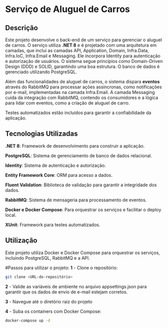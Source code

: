 # Serviço de Aluguel de Carros

## Descrição
Este projeto desenvolve o back-end de um serviço para gerenciar o aluguel de carros. O serviço utiliza **.NET 8** e é projetado com uma arquitetura em camadas, que inclui as camadas API, Application, Domain, Infra.Data, Infra.IoC, Infra.Email e Messaging. Ele incorpora Identity para autenticação e autorização de usuários. O sistema segue princípios como Domain-Driven Design (DDD) e SOLID, garantindo uma boa estrutura. O banco de dados é gerenciado utilizando PostgreSQL.

Além das funcionalidades de aluguel de carros, o sistema dispara **eventos** através do RabbitMQ para processar ações assíncronas, como notificações por e-mail, implementadas na camada Infra.Email. A camada Messaging cuida da integração com RabbitMQ, contendo os consumidores e a lógica para lidar com eventos, como a criação de aluguel de carro.

Testes automatizados estão incluídos para garantir a confiabilidade da aplicação.

## Tecnologias Utilizadas
**.NET 8**: Framework de desenvolvimento para construir a aplicação.

**PostgreSQL**: Sistema de gerenciamento de banco de dados relacional.

**Identity**: Sistema de autenticação e autorização.

**Entity Framework Core**: ORM para acesso a dados.

**Fluent Validation**: Biblioteca de validação para garantir a integridade dos dados.

**RabbitMQ**: Sistema de mensageria para processamento de eventos.

**Docker e Docker Compose**: Para orquestrar os serviços e facilitar o deploy local.

**XUnit**: Framework para testes automatizados.

## Utilização
Este projeto utiliza Docker e Docker Compose para orquestrar os serviços, incluindo PostgreSQL, RabbitMQ e a API.

#Passos para utilizar o projeto:
**1** - Clone o repositório:
   ```bash
   git clone <URL-do-repositório>
   ```
**2** - Valide as variáveis de ambiente
    no arquivo appsettings.json para garantir que os dados de envio de e-mail estejam corretos.
    
**3** - Navegue até o diretório raiz do projeto


**4** - Suba os containers com Docker Compose:
   ```bash
   docker-compose up -d


